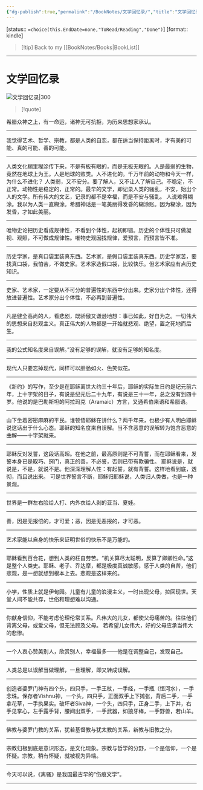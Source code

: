 ```yaml
---
{"dg-publish":true,"permalink":"/BookNotes/文学回忆录/","title":"文学回忆录","noteIcon":""}
---
```


[status:: `=choice(this.EndDate=none,"ToRead/Reading","Done")`]
[format:: kindle]

>[!tip] Back to my [[BookNotes/Books\|BookList]]

---
# 文学回忆录

![文学回忆录|300](https://img1.doubanio.com/view/subject/l/public/s24611679.jpg)

>[!quote]


希腊众神之上，有一命运，诸神无可抗拒，为历来思想家承认。

---

我觉得艺术、哲学、宗教，都是人类的自恋，都在适当保持距离时，才有美的可能、真的可能、善的可能。

-----
人类文化糊里糊涂传下来，不是有板有眼的，而是无板无眼的。人是最弱的生物，竟然在地球上为王。人是地球的败类。人不进化的。千万年前的动物和今天一样，为什么不进化？ 人类弱，又不安分。要了解人，又不让人了解自己。不稳定，不正常。动物性是稳定的，正常的。最早的文学，即记录人类的骚乱，不安，始出个人的文学。所有伟大的文艺，记录的都不是幸福，而是不安与骚乱。 人说难得糊涂。我以为人类一直糊涂。希腊神话是一笔美丽得发昏的糊涂账。因为糊涂，因为发昏，才如此美丽。

------
唯物史论把历史看成规律性，不看到个体性，起初即错。历史的个体性只可做凝视、观照，不可做成规律性。唯物史观因找规律，爱预言，而预言皆不准。

----
历史学家，是真口袋里装真东西。艺术家，是假口袋里装真东西。历史学家苦，要找真口袋，我怕苦，不做史家。艺术家造假口袋，比较快乐。但艺术家应有点历史知识。

----
史家、艺术家，一定要从不可分的普遍性的东西中分出来。史家分出个体性，还得放进普遍性。艺术家分出个体性，不必再到普遍性。

----
凡是健全高尚的人，看悲剧，既骄傲又谦逊地想：事已如此，好自为之。一切伟大的思想来自悲观主义。真正伟大的人物都是一开始就悲观、绝望，置之死地而后生。

---
我的公式知名度来自误解。”没有足够的误解，就没有足够的知名度。

-----
现代人只要忘掉现代，同样可以肝肠如火、色笑似花。

-----
《新约》的写作，至少是在耶稣离世大约三十年后，耶稣的实际生日约是纪元前六年，上十字架的日子，有说是纪元后二十九年，有说是三十一年，总之没有到四十岁。他说的是巴勒斯坦的阿拉玛克（Aramaic）方言，又通希伯来语和希腊语。

----
山下坐着密密麻麻的平民。谁顿悟耶稣在讲什么？两千年来，也极少有人明白耶稣说这话出于什么心态。耶稣的知名度来自误解。当不含恶意的误解转为饱含恶意的曲解——十字架就来。

--------
耶稣反对发誓，这段话高超。在他之前，最高原则是不可背誓，而在耶稣看来，发誓本身已是取巧、窍门，真正的善，不必誓，否则已带有欺骗性。 耶稣说是，就说是，不是，就说不是。他深深理解人性：有起誓，就有背誓。这样地看到底，透彻，而且说出来。 可是世界誓言不断，耶稣归耶稣说，人类归人类做，也是一种景观。

-----
世界是一群左右脸给人打、内外衣给人剥的亚当、夏娃。

-------
善，因是无报偿的，才可爱；恶，因是无恶报的，才可恶。

------
艺术家能以自身的快乐来证明世俗的快乐不是万能的。

------
耶稣看到百合花，想到人类的枉自劳苦。“机关算尽太聪明，反算了卿卿性命。”这是整个人类史。耶稣、老子、乔达摩，都是极度真诚敏感，感于人类的自苦，他们悲观，是一想就想到根本上去。悲观是这样来的。

-----
小学，性质上就是伊甸园。儿童有儿童的浪漫主义，一时出现父母，拉回现世。天堂人间不能共存，世俗和理想难以沟通。

-----
你献身信仰，不能考虑伦理伦常关系。凡伟大的儿女，都使父母痛苦的。往往他们背离父母，或爱父母，但无法顾及父母。 若希望儿女伟大，好的父母应承当伟大的悲惨。

----
一个人衷心赞美别人，欣赏别人，幸福最多——他是在调整自己，发现自己。

-----
人类总是以误解当做理解，一旦理解，即又转成误解。

------
创造者婆罗门神有四个头，四只手，一手王杖，一手经，一手瓶（恒河水），一手念珠。保存者Vishnu神，一个头，四只手，正面双手上下摊张，背后二手，一手拿花草，一手执果实。破坏者Siva神，一个头，四只手，正身二手，上下并，右手见掌心，左手露手背，腰间出双手，一手武器，如狼牙棒，一手野兽，若山羊。

----
佛教与婆罗门教的关系，犹若基督教与犹太教的关系，新教与旧教之分。

----
宗教归根到底是意识形态，是文化现象。宗教与哲学的分野，一个是信仰，一个是怀疑。宗教，稍有怀疑，就被视为异端。

----
今天可以说，《离骚》是我国最古早的“伤痕文学”。

-----